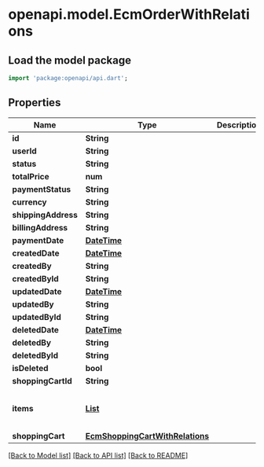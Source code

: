 # openapi.model.EcmOrderWithRelations

## Load the model package
```dart
import 'package:openapi/api.dart';
```

## Properties
Name | Type | Description | Notes
------------ | ------------- | ------------- | -------------
**id** | **String** |  | 
**userId** | **String** |  | 
**status** | **String** |  | 
**totalPrice** | **num** |  | 
**paymentStatus** | **String** |  | 
**currency** | **String** |  | 
**shippingAddress** | **String** |  | 
**billingAddress** | **String** |  | 
**paymentDate** | [**DateTime**](DateTime.md) |  | [optional] 
**createdDate** | [**DateTime**](DateTime.md) |  | [optional] 
**createdBy** | **String** |  | [optional] 
**createdById** | **String** |  | [optional] 
**updatedDate** | [**DateTime**](DateTime.md) |  | [optional] 
**updatedBy** | **String** |  | [optional] 
**updatedById** | **String** |  | [optional] 
**deletedDate** | [**DateTime**](DateTime.md) |  | [optional] 
**deletedBy** | **String** |  | [optional] 
**deletedById** | **String** |  | [optional] 
**isDeleted** | **bool** |  | [optional] 
**shoppingCartId** | **String** |  | [optional] 
**items** | [**List<EcmOrderItemWithRelations>**](EcmOrderItemWithRelations.md) |  | [optional] [default to const []]
**shoppingCart** | [**EcmShoppingCartWithRelations**](EcmShoppingCartWithRelations.md) |  | [optional] 

[[Back to Model list]](../README.md#documentation-for-models) [[Back to API list]](../README.md#documentation-for-api-endpoints) [[Back to README]](../README.md)


